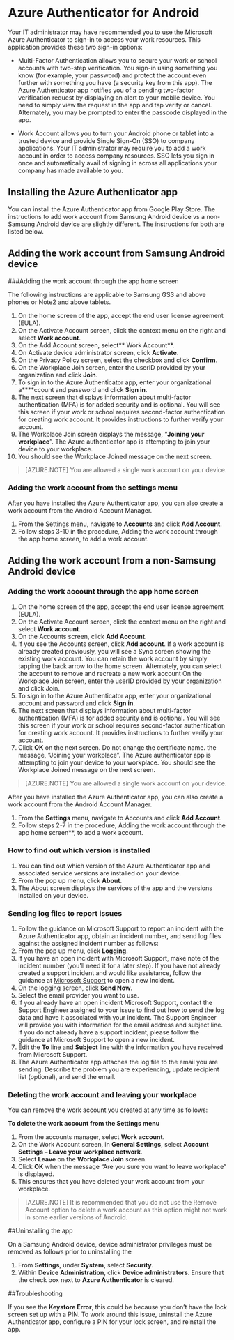 
<properties
    pageTitle="Azure Authenticator for Android | Microsoft Azure"
    description="Microsoft Azure Authenticator app can be used to sign-in to access work resources. The Azure Authenticator app notifies you of a pending two-factor verification request by displaying an alert to your mobile device."
    services="active-directory"
    documentationCenter=""
    authors="femila"
    manager="swadhwa"
    editor=""/>

<tags
    ms.service="active-directory"
    ms.workload="identity"
    ms.tgt_pltfrm="na"
    ms.devlang="na"
    ms.topic="article"
    ms.date="09/27/2016"
    ms.author="femila"/>

# <a name="azure-authenticator-for-android"></a>Azure Authenticator for Android

Your IT administrator may have recommended you to use the Microsoft Azure Authenticator to sign-in to access your work resources. This application provides these two sign-in options:

* Multi-Factor Authentication allows you to secure your work or school accounts with two-step verification. You sign-in using something you know (for example, your password) and protect the account even further with something you have (a security key from this app). The Azure Authenticator app notifies you of a pending two-factor verification request by displaying an alert to your mobile device. You need to simply view the request in the app and tap verify or cancel. Alternately, you may be prompted to enter the passcode displayed in the app.

* Work Account allows you to turn your Android phone or tablet into a trusted device and provide Single Sign-On (SSO) to company applications. Your IT administrator may require you to add a work account in order to access company resources. SSO lets you sign in once and automatically avail of signing in across all applications your company has made available to you.

## <a name="installing-the-azure-authenticator-app"></a>Installing the Azure Authenticator app

You can install the Azure Authenticator app from Google Play Store.
The instructions to add work account from Samsung Android device vs a non-Samsung Android device are slightly different. The instructions for both are listed below.

<a name="adding-the-work-account-from-samsung-android-device"></a>Adding the work account from Samsung Android device
----------------------------------------------------------------------------------------------------------------
###<a name="adding-the-work-account-through-the-app-home-screen"></a>Adding the work account through the app home screen

The following instructions are applicable to Samsung GS3 and above phones or Note2 and above tablets.

1. On the home screen of the app, accept the end user license agreement (EULA).
2. On the Activate Account screen, click the context menu on the right and select **Work account**.
3. On the Add Account screen, select** Work Account**.
4. On Activate device administrator screen, click **Activate**.
5. On the Privacy Policy screen, select the checkbox and click **Confirm**.
6. On the Workplace Join screen, enter the userID provided by your organization and click **Join**.
7. To sign in to the Azure Authenticator app, enter your organizational a****ccount and password and click **Sign in**.
8. The next screen that displays information about multi-factor authentication (MFA) is for added security and is optional. You will see this screen if your work or school requires second-factor authentication for creating work account. It provides instructions to further verify your account.
9. The Workplace Join screen displays the message, “**Joining your workplace**”. The Azure authenticator app is attempting to join your device to your workplace.
10. You should see the Workplace Joined message on the next screen.

>[AZURE.NOTE]
> You are allowed a single work account on your device.

### <a name="adding-the-work-account-from-the-settings-menu"></a>Adding the work account from the settings menu
After you have installed the Azure Authenticator app, you can also create a work account from the Android Account Manager.

1. From the Settings menu, navigate to **Accounts** and click **Add Account**.
2. Follow steps 3-10 in the procedure, Adding the work account through the app home screen, to add a work account.

<a name="adding-the-work-account-from-a-non-samsung-android-device"></a>Adding the work account from a non-Samsung Android device
------------------------------------------------------------------------------------------------------------------
### <a name="adding-the-work-account-through-the-app-home-screen"></a>Adding the work account through the app home screen

1. On the home screen of the app, accept the end user license agreement (EULA).
2. On the Activate Account screen, click the context menu on the right and select **Work account**.
3. On the Accounts screen, click **Add Account**.
4. If you see the Accounts screen, click **Add account**. If a work account is already created previously, you will see a Sync screen showing the existing work account. You can retain the work account by simply tapping the back arrow to the home screen. Alternately, you can select the account to remove and recreate a new work account On the Workplace Join screen, enter the userID provided by your organization and click Join.
5. To sign in to the Azure Authenticator app, enter your organizational account and password and click **Sign in**.
7. The next screen that displays information about multi-factor authentication (MFA) is for added security and is optional. You will see this screen if your work or school requires second-factor authentication for creating work account. It provides instructions to further verify your account.
8. Click **OK** on the next screen. Do not change the certificate name.
the message, “Joining your workplace”. The Azure authenticator app is attempting to join your device to your workplace.
You should see the Workplace Joined message on the next screen.

>[AZURE.NOTE]
> You are allowed a single work account on your device.

After you have installed the Azure Authenticator app, you can also create a work account from the Android Account Manager.

1. From the **Settings** menu, navigate to Accounts and click **Add Account**.
2. Follow steps 2-7 in the procedure, Adding the work account through the app home screen**, to add a work account.

### <a name="how-to-find-out-which-version-is-installed"></a>How to find out which version is installed

1. You can find out which version of the Azure Authenticator app and associated service versions are installed on your device.
2. From the pop up menu, click **About**.
3. The About screen displays the services of the app and the versions installed on your device.
 
### <a name="sending-log-files-to-report-issues"></a>Sending log files to report issues

1. Follow the guidance on Microsoft Support to report an incident with the Azure Authenticator app, obtain an incident number, and send log files against the assigned incident number as follows:
2. From the pop up menu, click **Logging**.
3. If you have an open incident with Microsoft Support, make note of the incident number (you'll need it for a later step). If you have not already created a support incident and would like assistance, follow the guidance at [Microsoft Support](https://support.microsoft.com/en-us/contactus) to open a new incident.
4. On the logging screen, click **Send Now**.
5. Select the email provider you want to use.
7. If you already have an open incident Microsoft Support, contact the Support Engineer assigned to your issue to find out how to send the log data and have it associated with your incident. The Support Engineer will provide you with information for the email address and subject line. If you do not already have a support incident, please follow the guidance at Microsoft Support to open a new incident.
9. Edit the **To** line and **Subject** line with the information you have received from Microsoft Support.
10. The Azure Authenticator app attaches the log file to the email you are sending. Describe the problem you are experiencing, update recipient list (optional), and send the email.

### <a name="deleting-the-work-account-and-leaving-your-workplace"></a>Deleting the work account and leaving your workplace

You can remove the work account you created at any time as follows:

**To delete the work account from the Settings menu**

1. From the accounts manager, select **Work account**.
2. On the Work Account screen, in **General Settings**, select **Account Settings – Leave your workplace network**.
3. Select **Leave** on the **Workplace Join** screen.
4. Click **OK** when the message “Are you sure you want to leave workplace” is displayed.
5. This ensures that you have deleted your work account from your workplace.

>[AZURE.NOTE]
>It is recommended that you do not use the Remove Account option to delete a work account as this option might not work in some earlier versions of Android.

##<a name="uninstalling-the-app"></a>Uninstalling the app

On a Samsung Android device, device administrator privileges must be removed as follows prior to uninstalling the 
1. From **Settings**, under **System**, select **Security**.
2. Within D**evice Administration**, click **Device administrators**. Ensure that the check box next to **Azure Authenticator** is cleared.

##<a name="troubleshooting"></a>Troubleshooting

If you see the  **Keystore Error**, this could be because you don’t have the lock screen set up with a PIN. To work around this issue, uninstall the Azure Authenticator app, configure a PIN for your lock screen, and reinstall the app.
